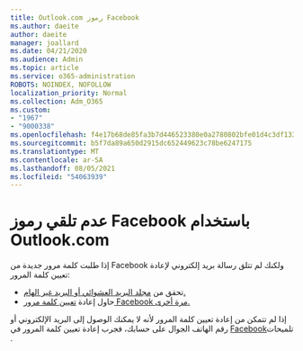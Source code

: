 ```yaml
---
title: Outlook.com رموز Facebook
ms.author: daeite
author: daeite
manager: joallard
ms.date: 04/21/2020
ms.audience: Admin
ms.topic: article
ms.service: o365-administration
ROBOTS: NOINDEX, NOFOLLOW
localization_priority: Normal
ms.collection: Adm_O365
ms.custom:
- "1967"
- "9000338"
ms.openlocfilehash: f4e17b68de85fa3b7d446523380e0a2780802bfe01d4c3df133f4b7231a0d16c
ms.sourcegitcommit: b5f7da89a650d2915dc652449623c78be6247175
ms.translationtype: MT
ms.contentlocale: ar-SA
ms.lasthandoff: 08/05/2021
ms.locfileid: "54063939"
---
```

# <a name="not-receiving-facebook-codes-using-outlookcom"></a>عدم تلقي رموز Facebook باستخدام Outlook.com

إذا طلبت كلمة مرور جديدة من Facebook ولكنك لم تتلق رسالة بريد إلكتروني لإعادة تعيين كلمة المرور:

- تحقق من [مجلد البريد العشوائي أو البريد غير الهام.](https://outlook.live.com/mail/junkemail)
- حاول إعادة [تعيين كلمة مرور Facebook مرة أخرى.](https://aka.ms/facebook-password-reset)

إذا لم تتمكن من إعادة تعيين كلمة المرور لأنه لا يمكنك الوصول إلى البريد الإلكتروني أو رقم الهاتف الجوال على حسابك، فجرب إعادة تعيين كلمة المرور في [Facebook](https://aka.ms/facebook-password-help)تلميحات .